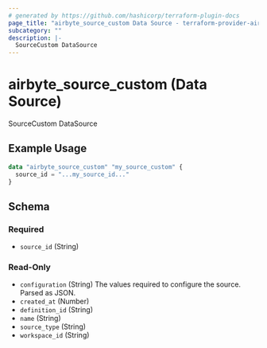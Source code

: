 ```yaml
---
# generated by https://github.com/hashicorp/terraform-plugin-docs
page_title: "airbyte_source_custom Data Source - terraform-provider-airbyte"
subcategory: ""
description: |-
  SourceCustom DataSource
---
```


# airbyte_source_custom (Data Source)

SourceCustom DataSource

## Example Usage

```terraform
data "airbyte_source_custom" "my_source_custom" {
  source_id = "...my_source_id..."
}
```

<!-- schema generated by tfplugindocs -->
## Schema

### Required

- `source_id` (String)

### Read-Only

- `configuration` (String) The values required to configure the source. Parsed as JSON.
- `created_at` (Number)
- `definition_id` (String)
- `name` (String)
- `source_type` (String)
- `workspace_id` (String)
